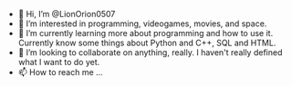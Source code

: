 - 👋 Hi, I’m @LionOrion0507
- 👀 I’m interested in programming, videogames, movies, and space.
- 🌱 I’m currently learning more about programming and how to use it. Currently know some things about Python and C++, SQL and HTML.
- 💞️ I’m looking to collaborate on anything, really. I haven't really defined what I want to do yet.
- 📫 How to reach me ...

<!---
LionOrion0507/LionOrion0507 is a ✨ special ✨ repository because its `README.md` (this file) appears on your GitHub profile.
You can click the Preview link to take a look at your changes.
--->
